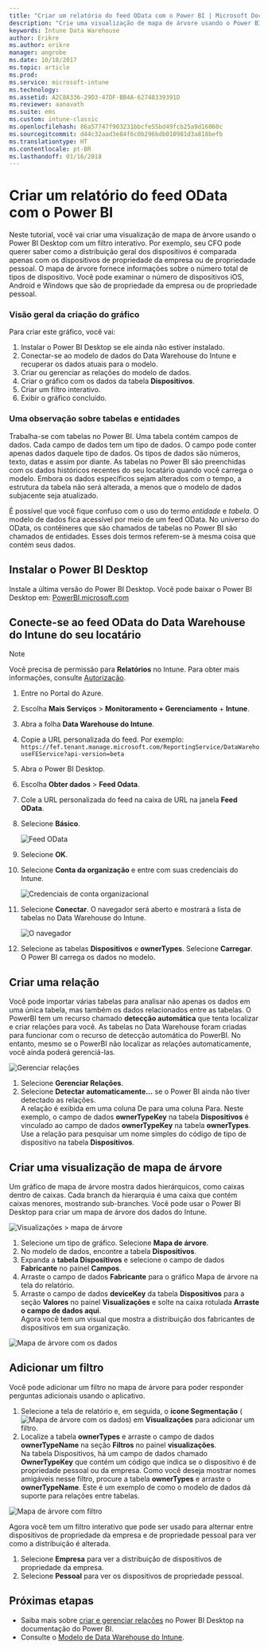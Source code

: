 ```yaml
---
title: "Criar um relatório do feed OData com o Power BI | Microsoft Docs"
description: "Crie uma visualização de mapa de árvore usando o Power BI Desktop com um filtro interativo da API do Data Warehouse do Intune."
keywords: Intune Data Warehouse
author: Erikre
ms.author: erikre
manager: angrobe
ms.date: 10/18/2017
ms.topic: article
ms.prod: 
ms.service: microsoft-intune
ms.technology: 
ms.assetid: A2C8A336-29D3-47DF-BB4A-62748339391D
ms.reviewer: aanavath
ms.suite: ems
ms.custom: intune-classic
ms.openlocfilehash: 86a57747f903231bbcfe55bd49fcb25a9d16060c
ms.sourcegitcommit: d44c32aad3e84f6c0b296bdb010981d3a818befb
ms.translationtype: HT
ms.contentlocale: pt-BR
ms.lasthandoff: 01/16/2018
---
```

# <a name="create-a-report-from-the-odata-feed-with-power-bi"></a>Criar um relatório do feed OData com o Power BI

Neste tutorial, você vai criar uma visualização de mapa de árvore usando o Power BI Desktop com um filtro interativo. Por exemplo, seu CFO pode querer saber como a distribuição geral dos dispositivos é comparada apenas com os dispositivos de propriedade da empresa ou de propriedade pessoal. O mapa de árvore fornece informações sobre o número total de tipos de dispositivo. Você pode examinar o número de dispositivos iOS, Android e Windows que são de propriedade da empresa ou de propriedade pessoal.

### <a name="overview-of-creating-the-chart"></a>Visão geral da criação do gráfico

Para criar este gráfico, você vai:
1. Instalar o Power BI Desktop se ele ainda não estiver instalado.
2. Conectar-se ao modelo de dados do Data Warehouse do Intune e recuperar os dados atuais para o modelo.
3. Criar ou gerenciar as relações do modelo de dados.
4. Criar o gráfico com os dados da tabela **Dispositivos**.
5. Criar um filtro interativo.
6. Exibir o gráfico concluído.

### <a name="a-note-about-tables-and-entities"></a>Uma observação sobre tabelas e entidades

Trabalha-se com tabelas no Power BI. Uma tabela contém campos de dados. Cada campo de dados tem um tipo de dados. O campo pode conter apenas dados daquele tipo de dados. Os tipos de dados são números, texto, datas e assim por diante. As tabelas no Power BI são preenchidas com os dados históricos recentes do seu locatário quando você carrega o modelo. Embora os dados específicos sejam alterados com o tempo, a estrutura da tabela não será alterada, a menos que o modelo de dados subjacente seja atualizado.

É possível que você fique confuso com o uso do termo _entidade_ e _tabela_. O modelo de dados fica acessível por meio de um feed OData. No universo do OData, os contêineres que são chamados de tabelas no Power BI são chamados de entidades. Esses dois termos referem-se à mesma coisa que contém seus dados.

## <a name="install-power-bi-desktop"></a>Instalar o Power BI Desktop

Instale a última versão do Power BI Desktop. Você pode baixar o Power BI Desktop em: [PowerBI.microsoft.com](https://powerbi.microsoft.com/desktop)

## <a name="connect-to-the-odata-feed-for-the-intune-data-warehouse-for-your-tenant"></a>Conecte-se ao feed OData do Data Warehouse do Intune do seu locatário

> [!Note]  
> Você precisa de permissão para **Relatórios** no Intune. Para obter mais informações, consulte [Autorização](reports-api-url.md).

1. Entre no Portal do Azure.
2. Escolha **Mais Serviços** > **Monitoramento + Gerenciamento** + **Intune**.
3. Abra a folha **Data Warehouse do Intune**.
4. Copie a URL personalizada do feed. Por exemplo: `https://fef.tenant.manage.microsoft.com/ReportingService/DataWarehouseFEService?api-version=beta`
5. Abra o Power BI Desktop.
6. Escolha **Obter dados** > **Feed Odata**.
7. Cole a URL personalizada do feed na caixa de URL na janela **Feed OData**.
8. Selecione **Básico**.

    ![Feed OData](media/reports-create-01-odatafeed.png)

9. Selecione **OK**.
10. Selecione **Conta da organização** e entre com suas credenciais do Intune. 

    ![Credenciais de conta organizacional](media/reports-create-02-org-account.png)

11. Selecione **Conectar**. O navegador será aberto e mostrará a lista de tabelas no Data Warehouse do Intune. 

    ![O navegador](media/reports-create-02-loadentities.png)

12. Selecione as tabelas **Dispositivos** e **ownerTypes**.  Selecione **Carregar**. O Power BI carrega os dados no modelo.

## <a name="create-a-relationship"></a>Criar uma relação 

Você pode importar várias tabelas para analisar não apenas os dados em uma única tabela, mas também os dados relacionados entre as tabelas.  O PowerBI tem um recurso chamado **detecção automática** que tenta localizar e criar relações para você. As tabelas no Data Warehouse foram criadas para funcionar com o recurso de detecção automática do PowerBI. No entanto, mesmo se o PowerBI não localizar as relações automaticamente, você ainda poderá gerenciá-las.

![Gerenciar relações](media/reports-create-03-managerelationships.png)

1. Selecione **Gerenciar Relações**.
2. Selecione **Detectar automaticamente...** se o Power BI ainda não tiver detectado as relações.  
A relação é exibida em uma coluna De para uma coluna Para. Neste exemplo, o campo de dados **ownerTypeKey** na tabela **Dispositivos** é vinculado ao campo de dados **ownerTypeKey** na tabela **ownerTypes**. Use a relação para pesquisar um nome simples do código de tipo de dispositivo na tabela **Dispositivos**.

## <a name="create-a-treemap-visualization"></a>Criar uma visualização de mapa de árvore

Um gráfico de mapa de árvore mostra dados hierárquicos, como caixas dentro de caixas. Cada branch da hierarquia é uma caixa que contém caixas menores, mostrando sub-branches. Você pode usar o Power BI Desktop para criar um mapa de árvore dos dados do Intune.

![Visualizações > mapa de árvore](media/reports-create-03-treemap.png)

1. Selecione um tipo de gráfico. Selecione **Mapa de árvore**.
2. No modelo de dados, encontre a tabela **Dispositivos**.
3. Expanda a **tabela Dispositivos** e selecione o campo de dados **Fabricante** no painel **Campos**.
4. Arraste o campo de dados **Fabricante** para o gráfico Mapa de árvore na tela do relatório.
5. Arraste o campo de dados **deviceKey** da tabela **Dispositivos** para a seção **Valores** no painel **Visualizações** e solte na caixa rotulada **Arraste o campo de dados aqui**.  
Agora você tem um visual que mostra a distribuição dos fabricantes de dispositivos em sua organização.

![Mapa de árvore com os dados](media/reports-create-06-treemapwdata.png)

## <a name="add-a-filter"></a>Adicionar um filtro

Você pode adicionar um filtro no mapa de árvore para poder responder perguntas adicionais usando o aplicativo. 

1. Selecione a tela de relatório e, em seguida, o **ícone Segmentação** (![Mapa de árvore com os dados](media/reports-create-slicer.png)) em **Visualizações** para adicionar um filtro.
2. Localize a tabela **ownerTypes** e arraste o campo de dados **ownerTypeName** na seção **Filtros** no painel **visualizações**.  
   Na tabela Dispositivos, há um campo de dados chamado **OwnerTypeKey** que contém um código que indica se o dispositivo é de propriedade pessoal ou da empresa. Como você deseja mostrar nomes amigáveis nesse filtro, procure a tabela **ownerTypes** e arraste o **ownerTypeName**. Este é um exemplo de como o modelo de dados dá suporte para relações entre tabelas.

![Mapa de árvore com filtro](media/reports-create-08_ownertype.png)

Agora você tem um filtro interativo que pode ser usado para alternar entre dispositivos de propriedade da empresa e de propriedade pessoal para ver como a distribuição é alterada.

1. Selecione **Empresa** para ver a distribuição de dispositivos de propriedade da empresa.
2. Selecione **Pessoal** para ver os dispositivos de propriedade pessoal.

## <a name="next-steps"></a>Próximas etapas

 - Saiba mais sobre [criar e gerenciar relações](https://powerbi.microsoft.com/documentation/powerbi-desktop-create-and-manage-relationships/) no Power BI Desktop na documentação do Power BI.
 - Consulte o [Modelo de Data Warehouse do Intune](https://docs.microsoft.com/intune/reports-ref-data-model).